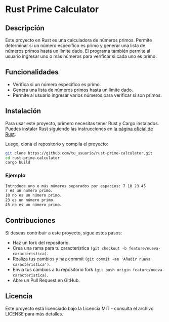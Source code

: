 # Rust Prime Calculator

## Descripción

Este proyecto en Rust es una calculadora de números primos. Permite determinar si un número específico es primo y generar una lista de números primos hasta un límite dado. El programa también permite al usuario ingresar uno o más números para verificar si cada uno es primo.

## Funcionalidades

- Verifica si un número específico es primo.
- Genera una lista de números primos hasta un límite dado.
- Permite al usuario ingresar varios números para verificar si son primos.

## Instalación

Para usar este proyecto, primero necesitas tener Rust y Cargo instalados. Puedes instalar Rust siguiendo las instrucciones en [la página oficial de Rust](https://www.rust-lang.org/learn/get-started).

Luego, clona el repositorio y compila el proyecto:

```sh
git clone https://github.com/tu_usuario/rust-prime-calculator.git
cd rust-prime-calculator
cargo build
```

### Ejemplo
```sh
Introduce uno o más números separados por espacios: 7 10 23 45
7 es un número primo.
10 no es un número primo.
23 es un número primo.
45 no es un número primo.
```
## Contribuciones
Si deseas contribuir a este proyecto, sigue estos pasos:

- Haz un fork del repositorio.
- Crea una rama para tu característica `(git checkout -b feature/nueva-caracteristica)`.
- Realiza tus cambios y haz commit `(git commit -am 'Añadir nueva característica')`.
- Envía tus cambios a tu repositorio fork `(git push origin feature/nueva-caracteristica)`.
- Abre un Pull Request en GitHub.

## Licencia
Este proyecto está licenciado bajo la Licencia MIT - consulta el archivo LICENSE para más detalles.
